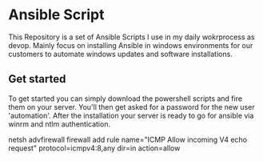 
# Ansible Script

This Repository is a set of Ansible Scripts I use in my daily wokrprocess as devop.
Mainly focus on installing Ansible in windows environments for our customers to automate windows updates and software installations.




## Get started
To get started you can simply download the powershell scripts and fire them on your server. You'll then get asked for a password for the new user 'automation'. After the installation your server is ready to go for ansible via winrm and ntlm authentication.

netsh advfirewall firewall add rule name="ICMP Allow incoming V4 echo request" protocol=icmpv4:8,any dir=in action=allow
